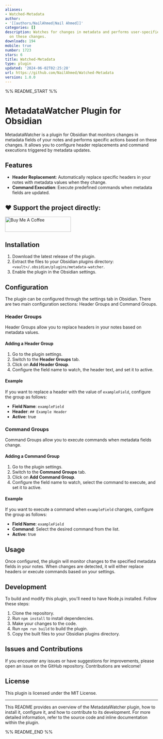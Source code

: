 ```yaml
---
aliases:
- Watched-Metadata
author:
- '[[authors/NailAhmed|Nail Ahmed]]'
categories: []
description: Watches for changes in metadata and performs user-specified actions based
  on these changes.
downloads: 194
mobile: true
number: 1723
stars: 6
title: Watched-Metadata
type: plugin
updated: '2024-06-02T02:25:28'
url: https://github.com/NailAhmed/Watched-Metadata
version: 1.0.0
---
```


%% README_START %%

# MetadataWatcher Plugin for Obsidian

MetadataWatcher is a plugin for Obsidian that monitors changes in metadata fields of your notes and performs specific actions based on these changes. It allows you to configure header replacements and command executions triggered by metadata updates.

## Features

- **Header Replacement**: Automatically replace specific headers in your notes with metadata values when they change.
- **Command Execution**: Execute predefined commands when metadata fields are updated.
## ❤️ Support the project directly:

<a href="https://www.buymeacoffee.com/NailAhmed" target="_blank"><img src="https://cdn.buymeacoffee.com/buttons/v2/default-yellow.png" alt="Buy Me A Coffee" style="height: 50px !important;width: 217px !important;" ></a>

## Installation

1. Download the latest release of the plugin.
2. Extract the files to your Obsidian plugins directory: `<vault>/.obsidian/plugins/metadata-watcher`.
3. Enable the plugin in the Obsidian settings.

## Configuration

The plugin can be configured through the settings tab in Obsidian. There are two main configuration sections: Header Groups and Command Groups.

### Header Groups

Header Groups allow you to replace headers in your notes based on metadata values. 

#### Adding a Header Group

1. Go to the plugin settings.
2. Switch to the **Header Groups** tab.
3. Click on **Add Header Group**.
4. Configure the field name to watch, the header text, and set it to active.

#### Example

If you want to replace a header with the value of `exampleField`, configure the group as follows:

- **Field Name**: `exampleField`
- **Header**: `## Example Header`
- **Active**: true

### Command Groups

Command Groups allow you to execute commands when metadata fields change.

#### Adding a Command Group

1. Go to the plugin settings.
2. Switch to the **Command Groups** tab.
3. Click on **Add Command Group**.
4. Configure the field name to watch, select the command to execute, and set it to active.

#### Example

If you want to execute a command when `exampleField` changes, configure the group as follows:

- **Field Name**: `exampleField`
- **Command**: Select the desired command from the list.
- **Active**: true

## Usage

Once configured, the plugin will monitor changes to the specified metadata fields in your notes. When changes are detected, it will either replace headers or execute commands based on your settings.

## Development

To build and modify this plugin, you'll need to have Node.js installed. Follow these steps:

1. Clone the repository.
2. Run `npm install` to install dependencies.
3. Make your changes to the code.
4. Run `npm run build` to build the plugin.
5. Copy the built files to your Obsidian plugins directory.

## Issues and Contributions

If you encounter any issues or have suggestions for improvements, please open an issue on the GitHub repository. Contributions are welcome!

## License

This plugin is licensed under the MIT License.

---

This README provides an overview of the MetadataWatcher plugin, how to install it, configure it, and how to contribute to its development. For more detailed information, refer to the source code and inline documentation within the plugin.


%% README_END %%